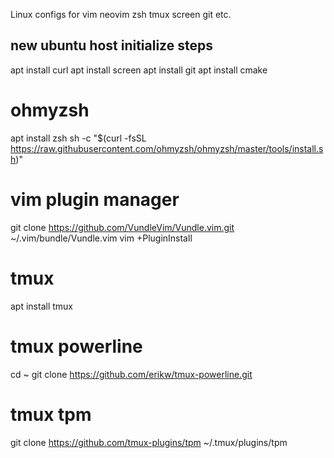Linux configs for vim neovim zsh tmux screen git etc.

## new ubuntu host initialize steps

apt install  curl
apt install  screen
apt install  git
apt install  cmake

# ohmyzsh
apt install  zsh
sh -c "$(curl -fsSL https://raw.githubusercontent.com/ohmyzsh/ohmyzsh/master/tools/install.sh)"

# vim plugin manager
git clone https://github.com/VundleVim/Vundle.vim.git ~/.vim/bundle/Vundle.vim
vim +PluginInstall

# tmux
apt install tmux

# tmux powerline
cd ~
git clone https://github.com/erikw/tmux-powerline.git

# tmux tpm
git clone https://github.com/tmux-plugins/tpm ~/.tmux/plugins/tpm
